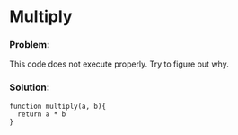# Multiply

### Problem:

This code does not execute properly. Try to figure out why.

### Solution:

```
function multiply(a, b){
  return a * b
}
```
